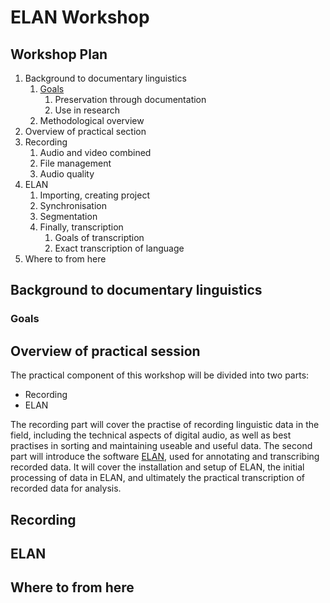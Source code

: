 # ELAN Workshop
## Workshop Plan
1. Background to documentary linguistics
   1. [Goals](#Goals)
      1. Preservation through documentation
      2. Use in research
   2. Methodological overview
2. Overview of practical section
3. Recording
   1. Audio and video combined
   2. File management
   3. Audio quality
4. ELAN
   1. Importing, creating project
   2. Synchronisation
   3. Segmentation
   4. Finally, transcription
      1. Goals of transcription
      2. Exact transcription of language
5. Where to from here
   

## Background to documentary linguistics
### Goals



## Overview of practical session
The practical component of this workshop will be divided into two parts:
- Recording
- ELAN

The recording part will cover the practise of recording linguistic data in the field, including the technical aspects of digital audio, as well as best practises in sorting and maintaining useable and useful data.
The second part will introduce the software [ELAN](https://archive.mpi.nl/tla/elan), used for annotating and transcribing recorded data. It will cover the installation and setup of ELAN, the initial processing of data in ELAN, and ultimately the practical transcription of recorded data for analysis.
## Recording

## ELAN

## Where to from here
